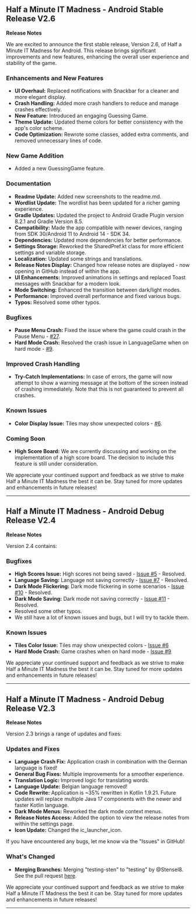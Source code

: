 ## **Half a Minute IT Madness - Android Stable Release V2.6**
**Release Notes**

We are excited to announce the first stable release, Version 2.6, of Half a Minute IT Madness for Android. This release brings significant improvements and new features, enhancing the overall user experience and stability of the game.

### Enhancements and New Features
- **UI Overhaul:** Replaced notifications with Snackbar for a cleaner and more elegant display.
- **Crash Handling:** Added more crash handlers to reduce and manage crashes effectively.
- **New Feature:** Introduced an engaging Guessing Game.
- **Theme Update:** Updated theme colors for better consistency with the app's color scheme.
- **Code Optimization:** Rewrote some classes, added extra comments, and removed unnecessary lines of code.

### New Game Addition
- Added a new GuessingGame feature.

### Documentation
- **Readme Update:** Added new screenshots to the readme.md.
- **Wordlist Update:** The wordlist has been updated for a richer gaming experience.
- **Gradle Updates:** Updated the project to Android Gradle Plugin version 8.2.1 and Gradle Version 8.5.
- **Compatibility:** Made the app compatible with newer devices, ranging from SDK 30/Android 11 to Android 14 - SDK 34.
- **Dependencies:** Updated more dependencies for better performance.
- **Settings Storage:** Reworked the SharedPref.kt class for more efficient settings and variable storage.
- **Localization:** Updated some strings and translations.
- **Release Notes Display:** Changed how release notes are displayed - now opening in GitHub instead of within the app.
- **UI Enhancements:** Improved animations in settings and replaced Toast messages with Snackbar for a modern look.
- **Mode Switching:** Enhanced the transition between dark/light modes.
- **Performance:** Improved overall performance and fixed various bugs.
- **Typos:** Resolved some other typos.

### Bugfixes
- **Pause Menu Crash:** Fixed the issue where the game could crash in the Pause Menu - [#27](https://github.com/Stensel8/Half-a-Minute-IT-Madness-Android/issues/27).
- **Hard Mode Crash:** Resolved the crash issue in LanguageGame when on hard mode - [#9](https://github.com/Stensel8/Half-a-Minute-IT-Madness-Android/issues/9).

### Improved Crash Handling
- **Try-Catch Implementations:** In case of errors, the game will now attempt to show a warning message at the bottom of the screen instead of crashing immediately. Note that this is not guaranteed to prevent all crashes.

### Known Issues
- **Color Display Issue:** Tiles may show unexpected colors - [#6](https://github.com/Stensel8/Half-a-Minute-IT-Madness-Android/issues/6).

### Coming Soon
- **High Score Board:** We are currently discussing and working on the implementation of a high score board. The decision to include this feature is still under consideration.

We appreciate your continued support and feedback as we strive to make Half a Minute IT Madness the best it can be. Stay tuned for more updates and enhancements in future releases!

---------------------------------------------------------------------------------------------------------------------------------------------------------------------------------------------------------------

## **Half a Minute IT Madness - Android Debug Release V2.4**
**Release Notes**

Version 2.4 contains:

### Bugfixes
- **High Scores Issue:** High scores not being saved - [Issue #5](https://github.com/Stensel8/Half-a-Minute-IT-Madness-Android/issues/5) - Resolved.
- **Language Saving:** Language not saving correctly - [Issue #7](https://github.com/Stensel8/Half-a-Minute-IT-Madness-Android/issues/7) - Resolved.
- **Dark Mode Flickering:** Dark mode flickering in some scenarios - [Issue #10](https://github.com/Stensel8/Half-a-Minute-IT-Madness-Android/issues/10) - Resolved.
- **Dark Mode Saving:** Dark mode not saving correctly - [Issue #11](https://github.com/Stensel8/Half-a-Minute-IT-Madness-Android/issues/11) - Resolved.
- Resolved some other typos.
- We still have a lot of known issues and bugs, but I will try to tackle them.

### Known Issues
- **Tiles Color Issue:** Tiles may show unexpected colors - [Issue #6](https://github.com/Stensel8/Half-a-Minute-IT-Madness-Android/issues/6)
- **Hard Mode Crash:** Game crashes when on hard mode - [Issue #9](https://github.com/Stensel8/Half-a-Minute-IT-Madness-Android/issues/9)

We appreciate your continued support and feedback as we strive to make Half a Minute IT Madness the best it can be. Stay tuned for more updates and enhancements in future releases!

---------------------------------------------------------------------------------------------------------------------------------------------------------------------------------------------------------------

## **Half a Minute IT Madness - Android Debug Release V2.3**
**Release Notes**

Version 2.3 brings a range of updates and fixes:

### Updates and Fixes
- **Language Crash Fix:** Application crash in combination with the German language is fixed!
- **General Bug Fixes:** Multiple improvements for a smoother experience.
- **Translation Logic:** Improved logic for translating words.
- **Language Update:** Belgian language removed!
- **Code Rewrite:** Application is ~35% rewritten in Kotlin 1.9.21. Future updates will replace multiple Java 17 components with the newer and faster Kotlin language.
- **Dark Mode Menus:** Reworked the dark mode context menus.
- **Release Notes Access:** Added the option to view the release notes from within the settings page.
- **Icon Update:** Changed the ic_launcher_icon.

If you have encountered any bugs, let me know via the "Issues" in GitHub!

### What's Changed
- **Merging Branches:** Merging "testing-sten" to "testing" by @Stensel8. See the pull request [here](https://github.com/Stensel8/Half-a-Minute-IT-Madness-Android/pull/4).

We appreciate your continued support and feedback as we strive to make Half a Minute IT Madness the best it can be. Stay tuned for more updates and enhancements in future releases!

---------------------------------------------------------------------------------------------------------------------------------------------------------------------------------------------------------------
